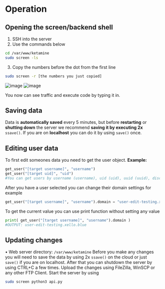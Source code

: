 # Operation

## Opening the screen/backend shell

1. SSH into the server
2. Use the commands below
```sh
cd /var/www/ketamine
sudo screen -ls
```
3. Copy the numbers before the dot from the first line
```sh
sudo screen -r [the numbers you just copied]
```
![image](<https://xello.blue/usercontent/kgIXpBrrYv.png>)
![image](<https://xello.blue/usercontent/YrZhOhxgLj.png>)

You now can see traffic and execute code by typing it in. 

## Saving data

Data is **automatically saved** every 5 minutes, but before **restarting** or **shutting down** the server we recommend **saving it by executing 2x** `ssave()`. If you are on **localhost** you can do it by using `save()` once.

## Editing user data

To first edit someones data you need to get the user object.
**Example:**

```py
get_user("[target username]", "username")
get_user("[target uid]", "uid")
#You can get users by username (username), uid (uid), uuid (uuid), discord id (discord) and auth token (token/[no input]) 
```

After you have a user selected you can change their domain settings for example

```py
get_user("[target username]", "username").domain = "user-edit-testing.xello.blue"
```

To get the current value you can use print function without setting any value

```py
print( get_user("[target username]", "username").domain )
#OUTPUT: user-edit-testing.xello.blue
```

## Updating changes

• Web server directory: `/var/www/ketamine`
Before you make any changes you will need to save the data by using 2x `ssave()` on the cloud or just `save()` if you are on localhost. After that you can shutdown the server by using CTRL+C a few times. Upload the changes using FileZilla, WinSCP or any other FTP Client. Start the server by using
```sh
sudo screen python3 api.py
```
